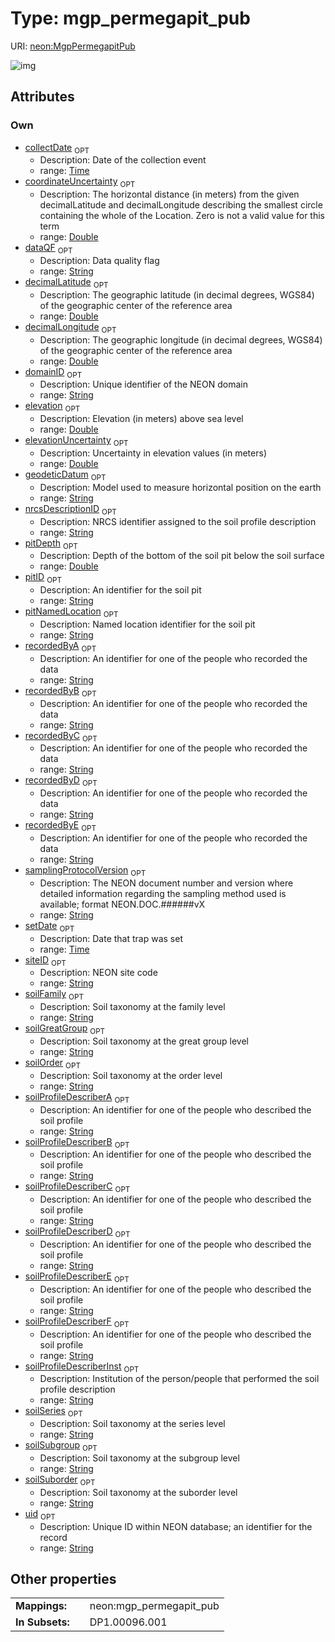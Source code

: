 
# Type: mgp_permegapit_pub




URI: [neon:MgpPermegapitPub](https://data.neonscience.org/MgpPermegapitPub)


![img](http://yuml.me/diagram/nofunky;dir:TB/class/[MgpPermegapitPub&#124;uid:string%20%3F;domainID:string%20%3F;siteID:string%20%3F;decimalLatitude:double%20%3F;decimalLongitude:double%20%3F;geodeticDatum:string%20%3F;coordinateUncertainty:double%20%3F;elevation:double%20%3F;elevationUncertainty:double%20%3F;setDate:time%20%3F;collectDate:time%20%3F;samplingProtocolVersion:string%20%3F;pitID:string%20%3F;pitDepth:double%20%3F;recordedByA:string%20%3F;recordedByB:string%20%3F;recordedByC:string%20%3F;recordedByD:string%20%3F;recordedByE:string%20%3F;soilProfileDescriberA:string%20%3F;soilProfileDescriberB:string%20%3F;soilProfileDescriberC:string%20%3F;soilProfileDescriberD:string%20%3F;soilProfileDescriberE:string%20%3F;soilProfileDescriberF:string%20%3F;soilProfileDescriberInst:string%20%3F;nrcsDescriptionID:string%20%3F;soilSeries:string%20%3F;soilFamily:string%20%3F;soilSubgroup:string%20%3F;soilGreatGroup:string%20%3F;soilSuborder:string%20%3F;soilOrder:string%20%3F;pitNamedLocation:string%20%3F;dataQF:string%20%3F])

## Attributes


### Own

 * [collectDate](collectDate.md)  <sub>OPT</sub>
    * Description: Date of the collection event
    * range: [Time](types/Time.md)
 * [coordinateUncertainty](coordinateUncertainty.md)  <sub>OPT</sub>
    * Description: The horizontal distance (in meters) from the given decimalLatitude and decimalLongitude describing the smallest circle containing the whole of the Location. Zero is not a valid value for this term
    * range: [Double](types/Double.md)
 * [dataQF](dataQF.md)  <sub>OPT</sub>
    * Description: Data quality flag
    * range: [String](types/String.md)
 * [decimalLatitude](decimalLatitude.md)  <sub>OPT</sub>
    * Description: The geographic latitude (in decimal degrees, WGS84) of the geographic center of the reference area
    * range: [Double](types/Double.md)
 * [decimalLongitude](decimalLongitude.md)  <sub>OPT</sub>
    * Description: The geographic longitude (in decimal degrees, WGS84) of the geographic center of the reference area
    * range: [Double](types/Double.md)
 * [domainID](domainID.md)  <sub>OPT</sub>
    * Description: Unique identifier of the NEON domain
    * range: [String](types/String.md)
 * [elevation](elevation.md)  <sub>OPT</sub>
    * Description: Elevation (in meters) above sea level
    * range: [Double](types/Double.md)
 * [elevationUncertainty](elevationUncertainty.md)  <sub>OPT</sub>
    * Description: Uncertainty in elevation values (in meters)
    * range: [Double](types/Double.md)
 * [geodeticDatum](geodeticDatum.md)  <sub>OPT</sub>
    * Description: Model used to measure horizontal position on the earth
    * range: [String](types/String.md)
 * [nrcsDescriptionID](nrcsDescriptionID.md)  <sub>OPT</sub>
    * Description: NRCS identifier assigned to the soil profile description
    * range: [String](types/String.md)
 * [pitDepth](pitDepth.md)  <sub>OPT</sub>
    * Description: Depth of the bottom of the soil pit below the soil surface
    * range: [Double](types/Double.md)
 * [pitID](pitID.md)  <sub>OPT</sub>
    * Description: An identifier for the soil pit
    * range: [String](types/String.md)
 * [pitNamedLocation](pitNamedLocation.md)  <sub>OPT</sub>
    * Description: Named location identifier for the soil pit
    * range: [String](types/String.md)
 * [recordedByA](recordedByA.md)  <sub>OPT</sub>
    * Description: An identifier for one of the people who recorded the data
    * range: [String](types/String.md)
 * [recordedByB](recordedByB.md)  <sub>OPT</sub>
    * Description: An identifier for one of the people who recorded the data
    * range: [String](types/String.md)
 * [recordedByC](recordedByC.md)  <sub>OPT</sub>
    * Description: An identifier for one of the people who recorded the data
    * range: [String](types/String.md)
 * [recordedByD](recordedByD.md)  <sub>OPT</sub>
    * Description: An identifier for one of the people who recorded the data
    * range: [String](types/String.md)
 * [recordedByE](recordedByE.md)  <sub>OPT</sub>
    * Description: An identifier for one of the people who recorded the data
    * range: [String](types/String.md)
 * [samplingProtocolVersion](samplingProtocolVersion.md)  <sub>OPT</sub>
    * Description: The NEON document number and version where detailed information regarding the sampling method used is available; format NEON.DOC.######vX
    * range: [String](types/String.md)
 * [setDate](setDate.md)  <sub>OPT</sub>
    * Description: Date that trap was set
    * range: [Time](types/Time.md)
 * [siteID](siteID.md)  <sub>OPT</sub>
    * Description: NEON site code
    * range: [String](types/String.md)
 * [soilFamily](soilFamily.md)  <sub>OPT</sub>
    * Description: Soil taxonomy at the family level
    * range: [String](types/String.md)
 * [soilGreatGroup](soilGreatGroup.md)  <sub>OPT</sub>
    * Description: Soil taxonomy at the great group level
    * range: [String](types/String.md)
 * [soilOrder](soilOrder.md)  <sub>OPT</sub>
    * Description: Soil taxonomy at the order level
    * range: [String](types/String.md)
 * [soilProfileDescriberA](soilProfileDescriberA.md)  <sub>OPT</sub>
    * Description: An identifier for one of the people who described the soil profile
    * range: [String](types/String.md)
 * [soilProfileDescriberB](soilProfileDescriberB.md)  <sub>OPT</sub>
    * Description: An identifier for one of the people who described the soil profile
    * range: [String](types/String.md)
 * [soilProfileDescriberC](soilProfileDescriberC.md)  <sub>OPT</sub>
    * Description: An identifier for one of the people who described the soil profile
    * range: [String](types/String.md)
 * [soilProfileDescriberD](soilProfileDescriberD.md)  <sub>OPT</sub>
    * Description: An identifier for one of the people who described the soil profile
    * range: [String](types/String.md)
 * [soilProfileDescriberE](soilProfileDescriberE.md)  <sub>OPT</sub>
    * Description: An identifier for one of the people who described the soil profile
    * range: [String](types/String.md)
 * [soilProfileDescriberF](soilProfileDescriberF.md)  <sub>OPT</sub>
    * Description: An identifier for one of the people who described the soil profile
    * range: [String](types/String.md)
 * [soilProfileDescriberInst](soilProfileDescriberInst.md)  <sub>OPT</sub>
    * Description: Institution of the person/people that performed the soil profile description
    * range: [String](types/String.md)
 * [soilSeries](soilSeries.md)  <sub>OPT</sub>
    * Description: Soil taxonomy at the series level
    * range: [String](types/String.md)
 * [soilSubgroup](soilSubgroup.md)  <sub>OPT</sub>
    * Description: Soil taxonomy at the subgroup level
    * range: [String](types/String.md)
 * [soilSuborder](soilSuborder.md)  <sub>OPT</sub>
    * Description: Soil taxonomy at the suborder level
    * range: [String](types/String.md)
 * [uid](uid.md)  <sub>OPT</sub>
    * Description: Unique ID within NEON database; an identifier for the record
    * range: [String](types/String.md)

## Other properties

|  |  |  |
| --- | --- | --- |
| **Mappings:** | | neon:mgp_permegapit_pub |
| **In Subsets:** | | DP1.00096.001 |

